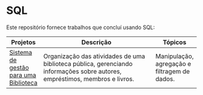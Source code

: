 # SQL

Este repositório fornece trabalhos que concluí usando SQL:

<table>
  <thead>
    <tr>
      <th>Projetos</th>
      <th style="width: 400px;">Descrição</th>
      <th>Tópicos</th>
    </tr>
  </thead>
  <tbody>
    <tr>
      <td><a href="https://github.com/Thyzxt/portfolio_sql/blob/main/biblioteca.sql" target="_blank">Sistema de gestão para uma Biblioteca</a></td>
      <td>Organização das atividades de uma biblioteca pública, gerenciando informações sobre autores, empréstimos, membros e livros.</td>
      <td>Manipulação, agregação e filtragem de dados.</td>
    </tr>
  </tbody>
</table>

